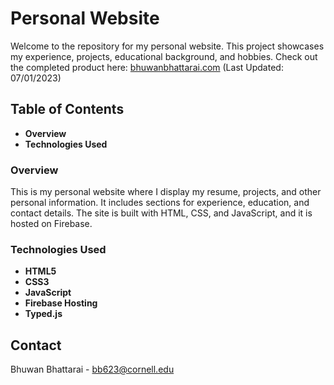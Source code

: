 <!-- # personal-website-public -->
# Personal Website

Welcome to the repository for my personal website. This project showcases my experience, projects, educational background, and hobbies. Check out the completed product here: <a href="https://bhuwanbhattarai.com/" target="_blank">bhuwanbhattarai.com</a> (Last Updated: 07/01/2023)

## Table of Contents

- **Overview**
- **Technologies Used**

### Overview

This is my personal website where I display my resume, projects, and other personal information. It includes sections for experience, education, and contact details. The site is built with HTML, CSS, and JavaScript, and it is hosted on Firebase.

### Technologies Used

- **HTML5**
- **CSS3**
- **JavaScript**
- **Firebase Hosting**
- **Typed.js** 

## Contact 

Bhuwan Bhattarai - bb623@cornell.edu
